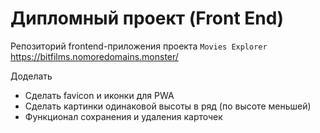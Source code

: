 # Дипломный проект (Front End)
Репозиторий frontend-приложения проекта `Movies Explorer`
https://bitfilms.nomoredomains.monster/

Доделать
* Сделать favicon и иконки для PWA
* Сделать картинки одинаковой высоты в ряд (по высоте меньшей)
* Функционал сохранения и удаления карточек

